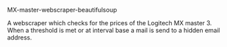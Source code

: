 MX-master-webscraper-beautifulsoup

A webscraper which checks for the prices of the Logitech MX master 3. 
When a threshold is met or at interval base a mail is send to a hidden email address. 